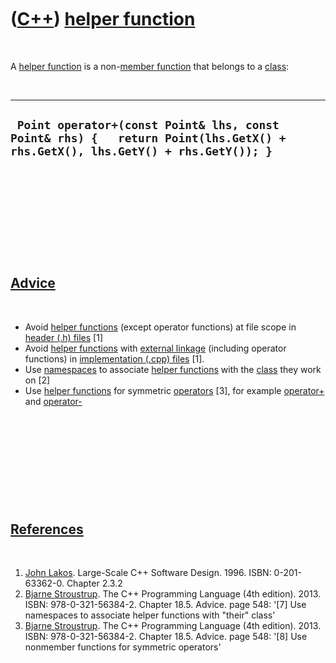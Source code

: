 



 

 

 

 

 

([C++](Cpp.htm)) [helper function](CppHelperFunction.htm)
=========================================================

 

A [helper function](CppHelperFunction.htm) is a non-[member
function](CppMemberFunction.htm) that belongs to a
[class](CppClass.htm):

 

  ------------------------------------------------------------------------------------------------------------------------------
  ` Point operator+(const Point& lhs, const Point& rhs) {   return Point(lhs.GetX() + rhs.GetX(), lhs.GetY() + rhs.GetY()); }`
  ------------------------------------------------------------------------------------------------------------------------------

 

 

 

 

 

[Advice](CppAdvice.htm)
-----------------------

 

-   Avoid [helper functions](CppHelperFunction.htm) (except operator
    functions) at file scope in [header (.h) files](CppHeaderFile.htm)
    \[1\]
-   Avoid [helper functions](CppHelperFunction.htm) with [external
    linkage](CppExternalLinkage.htm) (including operator functions) in
    [implementation (.cpp) files](CppImplementationFile.htm) \[1\].
-   Use [namespaces](CppNamespace.htm) to associate [helper
    functions](CppHelperFunction.htm) with the [class](CppClass.htm)
    they work on \[2\]
-   Use [helper functions](CppHelperFunction.htm) for symmetric
    [operators](CppOperator.htm) \[3\], for example
    [operator+](CppOperatorPlus) and [operator-](CppOperatorPlus)

 

 

 

 

 

[References](CppReferences.htm)
-------------------------------

 

1.  [John Lakos](CppJohnLakos.htm). Large-Scale C++ Software Design.
    1996. ISBN: 0-201-63362-0. Chapter 2.3.2
2.  [Bjarne Stroustrup](CppBjarneStroustrup.htm). The C++ Programming
    Language (4th edition). 2013. ISBN: 978-0-321-56384-2. Chapter 18.5.
    Advice. page 548: '\[7\] Use namespaces to associate helper
    functions with "their" class'
3.  [Bjarne Stroustrup](CppBjarneStroustrup.htm). The C++ Programming
    Language (4th edition). 2013. ISBN: 978-0-321-56384-2. Chapter 18.5.
    Advice. page 548: '\[8\] Use nonmember functions for symmetric
    operators'

 

 

 

 

 





 




